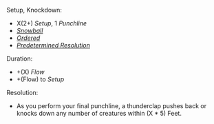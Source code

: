 Setup, Knockdown:
+ X(2+) *Setup*, 1 *Punchline*
+ *[Snowball](Snowball)*
+ *[Ordered](Ordered)* 
+ *[Predetermined Resolution](Predetermined_Resolution)*

Duration:
+ +(X) *Flow*
+ +(Flow) to *Setup* 

Resolution:
+ As you perform your final punchline, a thunderclap pushes back or knocks down any number of creatures within (X * 5) Feet.